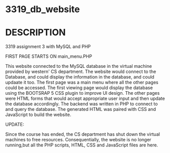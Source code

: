 # 3319_db_website

# DESCRIPTION
3319 assignment 3 with MySQL and PHP

FIRST PAGE STARTS ON main_menu.PHP

This website connected to the MySQL database in the virtual machine provided by western' CS department. The website would connect to the Database, and could display the information in the database, and could updaate it too. The first page was a main menu where all the other pages could be accessed. The first viewing page would display the database using the BOOTSRAP 5 CSS plugin to improve UI design. The other pages were HTML forms that would accept appropriate user input and then update the database accordingly. The backend was written in PHP to connect to and query the database. The generated HTML was paired with CSS and JavaScript to build the website. 

UPDATE:

Since the course has ended, the CS department has shut down the virtual machines to free resources. Consequentially, the website is no longer running,but all the PHP scripts, HTML, CSS and JavaScript files are here. 
